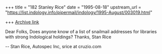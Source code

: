 +++
title = "182 Stanley Rice"
date = "1995-08-18"
upstream_url = "https://list.indology.info/pipermail/indology/1995-August/003019.html"

+++
[Archive link](https://list.indology.info/pipermail/indology/1995-August/003019.html)

Dear Folks,
Does anyone know of a list of snailmail addresses for libraries with
strong Indological holdings? 
   Thanks, Stan Rice


-- 
Stan Rice, Autospec Inc, srice at cruzio.com  








